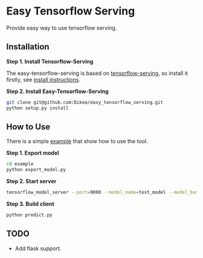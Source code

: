 # Easy Tensorflow Serving

Provide easy way to use tensorflow serving. 

## Installation

**Step 1. Install Tensorflow-Serving** <br>

The easy-tensorflow-serving is based on [tensorflow-serving](https://github.com/tensorflow/serving), so install it firstly, see [install instructions](https://github.com/tensorflow/serving/blob/master/tensorflow_serving/g3doc/setup.md).

**Step 2. Install Easy-Tensorflow-Serving** <br>

```sh
git clone git@github.com:Dikea/easy_tensorflow_serving.git
python setup.py install
```

## How to Use 

There is a simple [example](./example) that show how to use the tool. <br>

**Step 1. Export model** <br>

```sh
cd example
python export_model.py
```

**Step 2. Start server** <br>

```sh
tensorflow_model_server --port=9000 --model_name=test_model --model_base_path=/data00/home/huanghailong/easy_tensorflow_serving/example/tmp/model
```

**Step 3. Build client** <br>

```sh
python predict.py
```

## TODO

- Add flask support.
